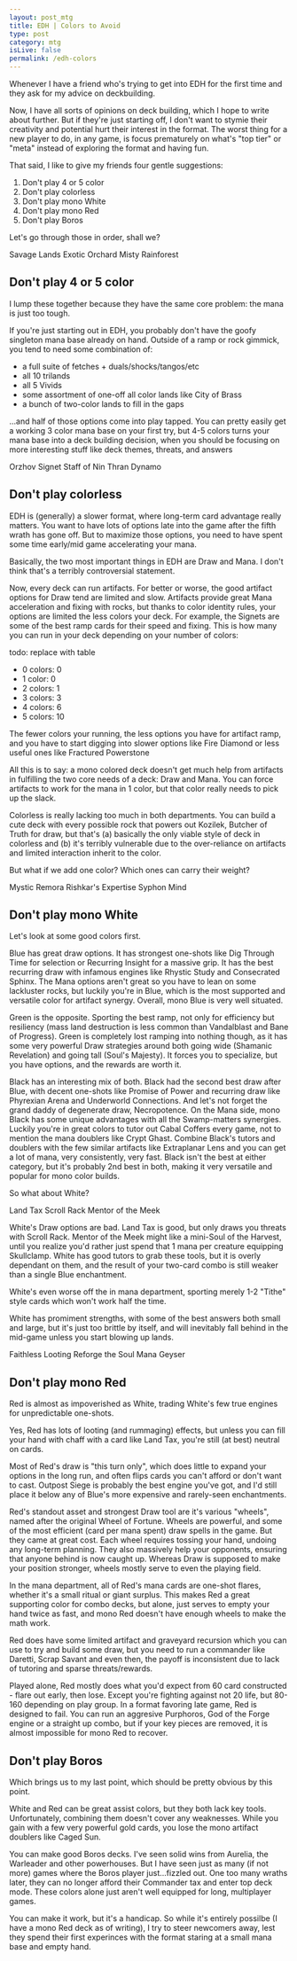 ```yaml
---
layout: post_mtg
title: EDH | Colors to Avoid
type: post
category: mtg
isLive: false
permalink: /edh-colors
---
```


Whenever I have a friend who's trying to get into EDH for the first time and they ask for my advice on deckbuilding.

Now, I have all sorts of opinions on deck building, which I hope to write about further. But if they're just starting off, I don't want to stymie their creativity and potential hurt their interest in the format. The worst thing for a new player to do, in any game, is focus prematurely on what's "top tier" or "meta" instead of exploring the format and having fun.

That said, I like to give my friends four gentle suggestions:

1. Don't play 4 or 5 color
2. Don't play colorless
3. Don't play mono White
4. Don't play mono Red
4. Don't play Boros

Let's go through those in order, shall we?

<div class="center">
  <card-image>Savage Lands</card-image>
  <card-image>Exotic Orchard</card-image>
  <card-image>Misty Rainforest</card-image>
</div>

## Don't play 4 or 5 color

I lump these together because they have the same core problem: the mana is just too tough.

If you're just starting out in EDH, you probably don't have the goofy singleton mana base already on hand. Outside of a ramp or rock gimmick, you tend to need some combination of:

- a full suite of fetches + duals/shocks/tangos/etc
- all 10 trilands
- all 5 Vivids
- some assortment of one-off all color lands like <card-text>City of Brass</card-text>
- a bunch of two-color lands to fill in the gaps

...and half of those options come into play tapped. You can pretty easily get a working 3 color mana base on your first try, but 4-5 colors turns your mana base into a deck building decision, when you should be focusing on more interesting stuff like deck themes, threats, and answers

<div class="center">
  <card-image>Orzhov Signet</card-image>
  <card-image>Staff of Nin</card-image>
  <card-image>Thran Dynamo</card-image>
</div>

## Don't play colorless

EDH is (generally) a slower format, where long-term card advantage really matters. You want to have lots of options late into the game after the fifth wrath has gone off. But to maximize those options, you need to have spent some time early/mid game accelerating your mana.

Basically, the two most important things in EDH are Draw and Mana. I don't think that's a terribly controversial statement.

Now, every deck can run artifacts. For better or worse, the good artifact options for Draw tend are limited and slow. Artifacts provide great Mana acceleration and fixing with rocks, but thanks to color identity rules, your options are limited the less colors your deck. For example, the Signets are some of the best ramp cards for their speed and fixing. This is how many you can run in your deck depending on your number of colors:

todo: replace with table
- 0 colors: 0
- 1 color:  0
- 2 colors: 1
- 3 colors: 3
- 4 colors: 6
- 5 colors: 10

The fewer colors your running, the less options you have for artifact ramp, and you have to start digging into slower options like <card-text>Fire Diamond</card-text> or less useful ones like <card-text>Fractured Powerstone</card-text>

All this is to say: a mono colored deck doesn't get much help from artifacts in fulfilling the two core needs of a deck: Draw and Mana. You can force artifacts to work for the mana in 1 color, but that color really needs to pick up the slack.

Colorless is really lacking too much in both departments. You can build a cute deck with every possible rock that powers out <card-text>Kozilek, Butcher of Truth</card-text> for draw, but that's (a) basically the only viable style of deck in colorless and (b) it's terribly vulnerable due to the over-reliance on artifacts and limited interaction inherit to the color.

But what if we add one color? Which ones can carry their weight?

<div class="center">
  <card-image>Mystic Remora</card-image>
  <card-image>Rishkar's Expertise</card-image>
  <card-image>Syphon Mind</card-image>
</div>

## Don't play mono White

Let's look at some good colors first.

Blue has great draw options. It has strongest one-shots like <card-text>Dig Through Time</card-text> for selection or <card-text>Recurring Insight</card-text> for a massive grip. It has the best recurring draw with infamous engines like <card-text>Rhystic Study</card-text> and <card-text>Consecrated Sphinx</card-text>. The Mana options aren't great so you have to lean on some lackluster rocks, but luckily you're in Blue, which is the most supported and versatile color for artifact synergy. Overall, mono Blue is very well situated.

Green is the opposite. Sporting the best ramp, not only for efficiency but resiliency (mass land destruction is less common than <card-text>Vandalblast</card-text> and <card-text>Bane of Progress</card-text>). Green is completely lost ramping into nothing though, as it has some very powerful Draw strategies around both going wide (<card-text>Shamanic Revelation</card-text>) and going tall (<card-text>Soul's Majesty</card-text>). It forces you to specialize, but you have options, and the rewards are worth it.

Black has an interesting mix of both. Black had the second best draw after Blue, with decent one-shots like <card-text>Promise of Power</card-text> and recurring draw like <card-text>Phyrexian Arena</card-text> and <card-text>Underworld Connections</card-text>. And let's not forget the grand daddy of degenerate draw, <card-text>Necropotence</card-text>. On the Mana side, mono Black has some unique advantages with all the Swamp-matters synergies. Luckily you're in great colors to tutor out <card-text>Cabal Coffers</card-text> every game, not to mention the mana doublers like <card-text>Crypt Ghast</card-text>. Combine Black's tutors and doublers with the few similar artifacts like <card-text>Extraplanar Lens</card-text> and you can get a lot of mana, very consistently, very fast. Black isn't the best at either category, but it's probably 2nd best in both, making it very versatile and popular for mono color builds.

So what about White?

<div class="center">
  <card-image>Land Tax</card-image>
  <card-image>Scroll Rack</card-image>
  <card-image>Mentor of the Meek</card-image>
</div>

White's Draw options are bad. Land Tax is good, but only draws you threats with Scroll Rack. Mentor of the Meek might like a mini-<card-text>Soul of the Harvest</card-text>, until you realize you'd rather just spend that 1 mana per creature equipping Skullclamp. White has good tutors to grab these tools, but it is overly dependant on them, and the result of your two-card combo is still weaker than a single Blue enchantment.

White's even worse off the in mana department, sporting merely 1-2 "Tithe" style cards which won't work half the time.

White has promiment strengths, with some of the best answers both <card-text name="Swords to Plowshares">small</card-text> and <card-text name="Austere Command">large</card-text>, but it's just too brittle by itself, and will inevitably fall behind in the mid-game unless you start blowing up lands.

<div class="center">
  <card-image>Faithless Looting</card-image>
  <card-image>Reforge the Soul</card-image>
  <card-image>Mana Geyser</card-image>
</div>

## Don't play mono Red

Red is almost as impoverished as White, trading White's few true engines for unpredictable one-shots.

Yes, Red has lots of looting (and <card-text name="Cathartic Reunion">rummaging</card-text>) effects, but unless you can fill your hand with chaff with a card like Land Tax, you're still (at best) neutral on cards.

Most of Red's draw is "this turn only", which does little to expand your options in the long run, and often flips cards you can't afford or don't want to cast. <card-text>Outpost Siege</card-text> is probably the best engine you've got, and I'd still place it below any of Blue's <card-name name="Shrine of Seeing Wind">more expensive and rarely-seen enchantments</card-name>.

Red's standout asset and strongest Draw tool are it's various "wheels", named after the original <card-text>Wheel of Fortune</card-text>. Wheels are powerful, and some of the most efficient (card per mana spent) draw spells in the game. But they came at great cost. Each wheel requires tossing your hand, undoing any long-term planning. They also massively help your opponents, ensuring that anyone behind is now caught up. Whereas Draw is supposed to make your position stronger, wheels mostly serve to even the playing field.

In the mana department, all of Red's mana cards are one-shot flares, whether it's a <card-text name="Rite of Flame">small ritual</card-text> or <card-text name="Mana Geyser">giant surplus</card-text>. This makes Red a great supporting color for combo decks, but alone, just serves to empty your hand twice as fast, and mono Red doesn't have enough wheels to make the math work.

Red does have some limited artifact and graveyard recursion which you can use to try and build some draw, but you need to run a commander like <card-text>Daretti, Scrap Savant</card-text> and even then, the payoff is inconsistent due to lack of tutoring and sparse threats/rewards.

Played alone, Red mostly does what you'd expect from 60 card constructed - flare out early, then lose. Except you're fighting against not 20 life, but 80-160 depending on play group. In a format favoring late game, Red is designed to fail. You can run an aggresive <card-text>Purphoros, God of the Forge</card-text> engine or a straight up combo, but if your key pieces are removed, it is almost impossible for mono Red to recover.

## Don't play Boros

Which brings us to my last point, which should be pretty obvious by this point.

White and Red can be great assist colors, but they both lack key tools. Unfortunately, combining them doesn't cover any weaknesses. While you gain with a few very powerful gold cards, you lose the mono artifact doublers like <card-text>Caged Sun</card-text>.

You can make good Boros decks. I've seen solid wins from <card-text>Aurelia, the Warleader</card-text> and other powerhouses. But I have seen just as many (if not more) games where the Boros player just...fizzled out. One too many wraths later, they can no longer afford their Commander tax and enter top deck mode. These colors alone just aren't well equipped for long, multiplayer games.

You can make it work, but it's a handicap. So while it's entirely possilbe (I have a mono Red deck as of writing), I try to steer newcomers away, lest they spend their first experinces with the format staring at a small mana base and empty hand.


